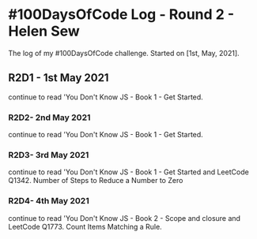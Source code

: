 # #100DaysOfCode Log - Round 2 - Helen Sew

The log of my #100DaysOfCode challenge. Started on [1st, May, 2021].

## R2D1 - 1st May 2021
continue to read 'You Don't Know JS - Book 1 - Get Started. 

### R2D2- 2nd May 2021
continue to read 'You Don't Know JS - Book 1 - Get Started. 

### R2D3- 3rd May 2021
continue to read 'You Don't Know JS - Book 1 - Get Started and LeetCode Q1342. Number of Steps to Reduce a Number to Zero

### R2D4- 4th May 2021
continue to read 'You Don't Know JS - Book 2 -  Scope and closure and LeetCode Q1773. Count Items Matching a Rule.

